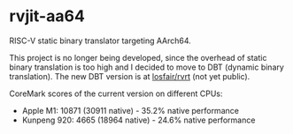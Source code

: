 # rvjit-aa64

RISC-V static binary translator targeting AArch64.

This project is no longer being developed, since the overhead of static binary translation is too high and I decided to move to DBT (dynamic binary translation). The new DBT version is at [losfair/rvrt](https://github.com/losfair/rvrt) (not yet public).

CoreMark scores of the current version on different CPUs:

- Apple M1: 10871 (30911 native) - 35.2% native performance
- Kunpeng 920: 4665 (18964 native) - 24.6% native performance
